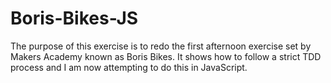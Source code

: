 # Boris-Bikes-JS

The purpose of this exercise is to redo the first afternoon exercise set by Makers Academy known as Boris Bikes. It shows how to follow a strict TDD process and I am now attempting to do this in JavaScript.
